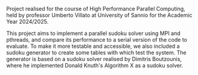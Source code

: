 Project realised for the course of High Performance Parallel Computing, held by professor Umberto Villato at University of Sannio for the Academic Year 2024/2025.

This project aims to implement a parallel sudoku solver using MPI and pthreads, and compare its performance to a serial version of the code to evaluate. To make it more testable and accessible, we also included a sudoku generator to create some tables with which test the system. The generator is based on a sudoku solver realised by Dimitris Boutzounis, where he implemented Donald Knuth's Algorithm X as a sudoku solver.
